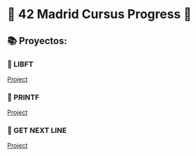 # 🏫 42 Madrid Cursus Progress 🚀

## 📚 Proyectos:
### 📘 LIBFT 
[Project](https://github.com/andriana2/libft)

### 📗 PRINTF
[Project](https://github.com/andriana2/printf)

### 📕 GET NEXT LINE
[Project](https://github.com/andriana2/get_next_line)
